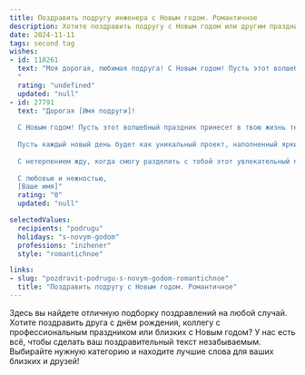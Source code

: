 ```yaml
---
title: Поздравить подругу инженера с Новым годом. Романтичное
description: Хотите поздравить подругу с Новым годом или другим праздником? Наш ИИ создаст незабываемое поздравление, а вы обязательно выделитесь среди других.  
date: 2024-11-11
tags: second tag
wishes:
- id: 118261
  text: "Моя дорогая, любимая подруга! С Новым годом! Пусть этот волшебный праздник наполнит твою жизнь светом, теплом и счастьем, а твой инженерный гений создаст невероятные шедевры, которые будут восхищать весь мир.  Пусть все твои мечты сбудутся, а сердце будет переполнено любовью и нежностью.  Я желаю тебе невероятных успехов, ярких эмоций и незабываемых мгновений в новом году! Целую!
  "
  rating: "undefined"
  updated: "null"
- id: 27791
  text: "Дорогая [Имя подруги]!
  
  С Новым годом! Пусть этот волшебный праздник принесет в твою жизнь тепло и радость! Как инженер, ты строишь не только конструкции, но и мечты — и я верю, что в наступающем году у тебя появится возможность воплотить их в реальность.
  
  Пусть каждый новый день будет как уникальный проект, наполненный яркими моментами и приятными сюрпризами. Желаю тебе вдохновения, любви и гармонии, чтобы каждый шаг был точным и уверенным, а сердце — наполнено светом и счастьем.
  
  С нетерпением жду, когда смогу разделить с тобой этот увлекательный путь!
  
  С любовью и нежностью,
  [Ваше имя]"
  rating: "0"
  updated: "null"

selectedValues:
  recipients: "podrugu"
  holidays: "s-novym-godom"
  professions: "inzhener"
  style: "romantichnoe"

links:
- slug: "pozdravit-podrugu-s-novym-godom-romantichnoe"
  title: "Поздравить подругу с Новым годом. Романтичное"
---
```


Здесь вы найдете отличную подборку поздравлений на любой случай. 
Хотите поздравить друга с днём рождения, коллегу с профессиональным праздником или близких с Новым годом? У нас есть всё, чтобы сделать ваш поздравительный текст незабываемым. Выбирайте нужную категорию и находите лучшие слова для ваших близких и друзей!
